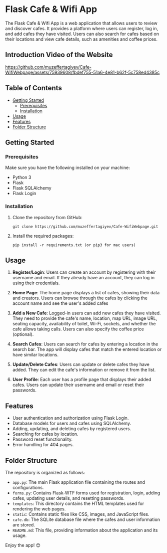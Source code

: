 # Flask Cafe  & Wifi App

The Flask Cafe  & Wifi App is a web application that allows users to review and discover cafes. It provides a platform where users can register, log in, and add cafes they have visited. Users can also search for cafes based on their locations and view cafe details, such as amenities and coffee prices.

## Introduction Video of the Website



https://github.com/muzeffertagiyev/Cafe-WifiWebpage/assets/75939608/fbdef755-51a6-4e81-b62f-5c758ed4385c



## Table of Contents

- [Getting Started](#getting-started)
  - [Prerequisites](#prerequisites)
  - [Installation](#installation)
- [Usage](#usage)
- [Features](#features)
- [Folder Structure](#folder-structure)


## Getting Started

### Prerequisites

Make sure you have the following installed on your machine:

- Python 3
- Flask
- Flask SQLAlchemy
- Flask Login

### Installation

1. Clone the repository from GitHub:

   ```
   git clone https://github.com/muzeffertagiyev/Cafe-WifiWebpage.git
   ```

2. Install the required packages:

   ```
   pip install -r requirements.txt (or pip3 for mac users)
   ```

## Usage

1. **Register/Login**: Users can create an account by registering with their username and email. If they already have an account, they can log in using their credentials.

2. **Home Page**: The home page displays a list of cafes, showing their data and creators. Users can browse through the cafes by clicking the account name and see the user's added cafes

3. **Add a New Cafe**: Logged-in users can add new cafes they have visited. They need to provide the cafe's name, location, map URL, image URL, seating capacity, availability of toilet, Wi-Fi, sockets, and whether the cafe allows taking calls. Users can also specify the coffee price (optional).

4. **Search Cafes**: Users can search for cafes by entering a location in the search bar. The app will display cafes that match the entered location or have similar locations.

5. **Update/Delete Cafes**: Users can update or delete cafes they have added. They can edit the cafe's information or remove it from the list.

6. **User Profile**: Each user has a profile page that displays their added cafes. Users can update their username and email or reset their passwords.

## Features

- User authentication and authorization using Flask Login.
- Database models for users and cafes using SQLAlchemy.
- Adding, updating, and deleting cafes by registered users.
- Searching for cafes by location.
- Password reset functionality.
- Error handling for 404 pages.

## Folder Structure

The repository is organized as follows:

- `app.py`: The main Flask application file containing the routes and configurations.
- `forms.py`: Contains Flask-WTF forms used for registration, login, adding cafes, updating user details, and resetting passwords.
- `templates`: This directory contains the HTML templates used for rendering the web pages.
- `static`: Contains static files like CSS, images, and JavaScript files.
- `cafe.db`: The SQLite database file where the cafes and user information are stored.
- `README.md`: This file, providing information about the application and its usage.



Enjoy the app! 😊

